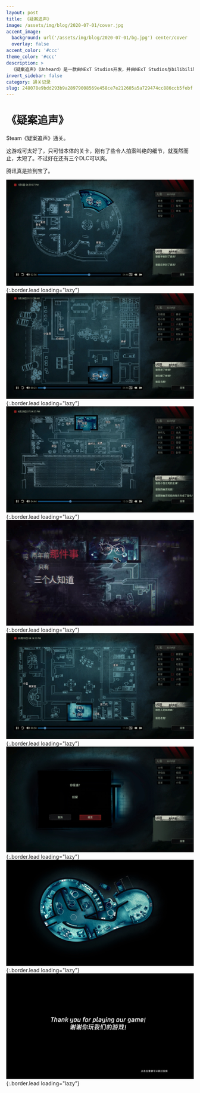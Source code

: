 ```yaml
---
layout: post
title: 《疑案追声》
image: /assets/img/blog/2020-07-01/cover.jpg
accent_image: 
  background: url('/assets/img/blog/2020-07-01/bg.jpg') center/cover
  overlay: false
accent_color: '#ccc'
theme_color: '#ccc'
description: >
  《疑案追声》（Unheard）是一款由NExT Studios开发，并由NExT Studios与bilibili联合发行的创新音频侦探解谜游戏。2019年3月29日于Steam发行。
invert_sidebar: false
category: 通关记录
slug: 248078e9bdd293b9a28979008569e458ce7e212605a5a729474cc886ccb5febf
---
```


# 《疑案追声》

Steam《疑案追声》通关。

这游戏可太好了，只可惜本体的关卡，刚有了些令人拍案叫绝的细节，就戛然而止，太短了。不过好在还有三个DLC可以爽。

腾讯真是捡到宝了。 


![](/assets/img/blog/2020-07-01/1.jpg){:.border.lead loading="lazy"}
![](/assets/img/blog/2020-07-01/2.jpg){:.border.lead loading="lazy"}
![](/assets/img/blog/2020-07-01/3.jpg){:.border.lead loading="lazy"}
![](/assets/img/blog/2020-07-01/4.jpg){:.border.lead loading="lazy"}
![](/assets/img/blog/2020-07-01/5.jpg){:.border.lead loading="lazy"}
![](/assets/img/blog/2020-07-01/6.jpg){:.border.lead loading="lazy"}
![](/assets/img/blog/2020-07-01/7.jpg){:.border.lead loading="lazy"}
![](/assets/img/blog/2020-07-01/8.jpg){:.border.lead loading="lazy"}